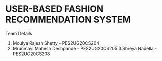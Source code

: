 # USER-BASED FASHION RECOMMENDATION SYSTEM  

Team Details
1. Moulya Rajesh Shetty - PES2UG20CS204
2. Mrunmayi Mahesh Deshpande - PES2UG20CS205
3.Shreya Nadella - PES2UG20CS208
